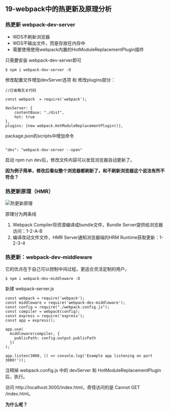 ## 19-webpack中的热更新及原理分析

### 热更新 webpack-dev-server


- WDS不刷新浏览器
- WDS不输出文件，而是存放在内存中
- 需要使用使用webpack内置的HotModuleReplacementPlugin插件


只需要安装 webpack-dev-server即可

```
$ npm i webpack-dev-server -D
```

修改配置文件增加devServer选项 和 修改plugins部分：

```
//已省略无关代码

const webpack  = require('webpack');

devServer: {
	contentBase: "./dist",
	hot: true
},
plugins: [new webpack.HotModuleReplacementPlugin()],
```

package.json的scripts中增加命令

```

"dev": "webpack-dev-server --open"
```

启动 npm run dev后，修改文件内容可以发现浏览器自动更新了。

**因为例子简单，修改后看似整个浏览器都刷新了，和不刷新浏览器这个说法有所不符合？**

### 热更新原理（HMR）


![热更新原理](https://blog-1258030304.cos.ap-guangzhou.myqcloud.com/books/play-webpack/webpack-dev-server-theory.png)

原理分为两条线

1. Webpack Compiler将资源编译成bundle文件，Bundle Server提供给浏览器访问：1-2-A-B
2. 编译改动文件文件，HMR Server通知浏览器端的HRM Runtime获取更新：1-2-3-4

### 热更新：webpack-dev-middleware

它的优点在于自己可以控制中间过程，更适合灵活定制的用户。

```
$ npm i webpack-dev-middleware -D
```

新建 webpack-server.js

```
const webpack = require('webpack');
const middleware = require('webpack-dev-middleware');
const config = require("./webpack.config.js");
const compiler = webpack(config);
const express = require('express');
const app = express();

app.use(
  middleware(compiler, {
    publicPath: config.output.publicPath
  })
);

app.listen(3000, () => console.log('Example app listening on port 3000!'));
```

注释掉 webpack.config.js 中的 devServer 和 HotModuleReplacementPlugin后，执行。

访问 http://localhost:3000/index.html，奇怪访问的是 Cannot GET /index.html。

**为什么呢？**